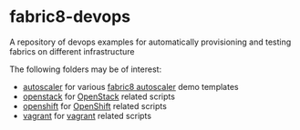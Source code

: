 fabric8-devops
==============

A repository of devops examples for automatically provisioning and testing fabrics on different infrastructure

The following folders may be of interest:

* [autoscaler](autoscaler) for various [fabric8 autoscaler](http://fabric8.io/gitbook/requirements.html) demo templates
* [openstack](openstack) for [OpenStack](https://www.openstack.org/) related scripts
* [openshift](openshift) for [OpenShift](http://openshift.com/) related scripts
* [vagrant](vagrant) for [vagrant](http://www.vagrantup.com/) related scripts

